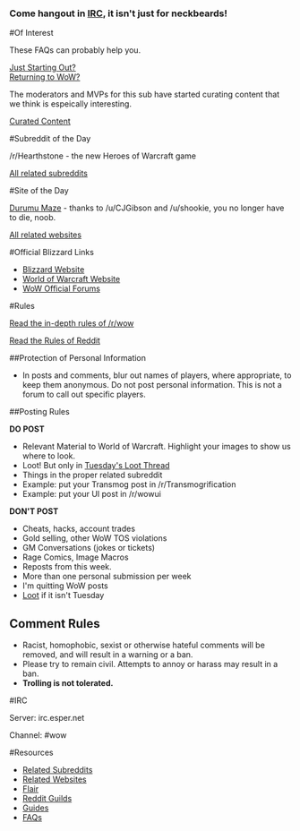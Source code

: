 ### Come hangout in [IRC](/r/wow/wiki/irc), it isn't just for neckbeards!


#Of Interest

These FAQs can probably help you.

[Just Starting Out?](/r/wow/wiki/newplayer)  
[Returning to WoW?](/r/wow/wiki/guides/returning_to_wow)  

The moderators and MVPs for this sub have started curating content that we think is espeically interesting.

[Curated Content](/r/wow/search?q=flair%3A%27mod%27+OR+flair%3A%27blizzard%27&sort=new&restrict_sr=on&t=all)

#Subreddit of the Day

/r/Hearthstone - the new Heroes of Warcraft game

[All related subreddits](/r/wow/wiki/related)

#Site of the Day

[Durumu Maze](http://durumu-maze.com) - thanks to /u/CJGibson and /u/shookie, you no longer have to die, noob.

[All related websites](/r/wow/wiki/resources)

#Official Blizzard Links

* [Blizzard Website](http://blizzard.com)
* [World of Warcraft Website](http://worldofwarcraft.com)
* [WoW Official Forums](http://battle.net/wow/en/forum/)

#Rules

[Read the in-depth rules of /r/wow](/r/wow/wiki/rules) 

[Read the Rules of Reddit](/rules)

##Protection of Personal Information

* In posts and comments, blur out names of players, where appropriate, to keep them anonymous. Do not post personal information. This is not a forum to call out specific players.

##Posting Rules

**DO POST**

* Relevant Material to World of Warcraft. Highlight your images to show us where to look.
* Loot! But only in [Tuesday's Loot Thread](/r/wow/wiki/loot)
* Things in the proper related subreddit
 * Example: put your Transmog post in /r/Transmogrification
 * Example: put your UI post in /r/wowui

**DON'T POST**

* Cheats, hacks, account trades
* Gold selling, other WoW TOS violations
* GM Conversations (jokes or tickets)
* Rage Comics, Image Macros
* Reposts from this week. 
* More than one personal submission per week
* I'm quitting WoW posts
* [Loot](/r/wow/wiki/loot) if it isn't Tuesday

## Comment Rules

* Racist, homophobic, sexist or otherwise hateful comments will be removed, and will result in a warning or a ban.
* Please try to remain civil. Attempts to annoy or harass may result in a ban.
* **Trolling is not tolerated.**

#IRC

Server: irc.esper.net

Channel: #wow

#Resources
* [Related Subreddits](/r/wow/wiki/related)
* [Related Websites](/r/wow/wiki/resources)
* [Flair](/r/wow/wiki/flair)
* [Reddit Guilds](/r/wow/wiki/guilds)
* [Guides](/r/wow/wiki/guides)
* [FAQs](/r/wow/wiki/faqs)
